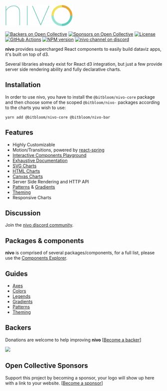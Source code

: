 <a href="https://nivo.rocks"><img alt="nivo" src="https://raw.githubusercontent.com/plouc/nivo/master/nivo.png" width="216" height="68"/></a>

[![Backers on Open Collective](https://opencollective.com/nivo/backers/badge.svg?style=flat-square)](#backers)
[![Sponsors on Open Collective](https://opencollective.com/nivo/sponsors/badge.svg?style=flat-square)](#sponsors)
[![License][license-image]][license-url]
[![GitHub Actions][actions-image]][actions-url]
[![NPM version][npm-image]][npm-url]
[![nivo channel on discord](https://img.shields.io/badge/discord-nivo-61dafb.svg?style=flat-square)](https://discord.gg/n7Ft74f)

**nivo** provides supercharged React components to easily build dataviz apps,
it's built on top of d3.

Several libraries already exist for React d3 integration,
but just a few provide server side rendering ability and fully declarative charts.

## Installation

In order to use nivo, you have to install the `@bitbloom/nivo-core` package and then choose
some of the scoped `@bitbloom/nivo-` packages according to the charts you wish to use:

```
yarn add @bitbloom/nivo-core @bitbloom/nivo-bar
```

## Features

-   Highly Customizable
-   Motion/Transitions, powered by [react-spring](https://react-spring.io)
-   [Interactive Components Playground](http://nivo.rocks/)
-   [Exhaustive Documentation](http://nivo.rocks/)
-   [SVG Charts](http://nivo.rocks/components/?filter=svg)
-   [HTML Charts](http://nivo.rocks/components/?filter=html)
-   [Canvas Charts](http://nivo.rocks/components/?filter=canvas)
-   Server Side Rendering and HTTP API
-   [Patterns](http://nivo.rocks/guides/patterns/) & [Gradients](http://nivo.rocks/guides/gradients/)
-   [Theming](http://nivo.rocks/guides/theming/)
-   Responsive Charts

## Discussion

Join the [nivo discord community](https://discord.gg/n7Ft74f).

## Packages & components

**nivo** is comprised of several packages/components, for a full list,
please use the [Components Explorer](http://nivo.rocks/components/).

## Guides

-   [Axes](http://nivo.rocks/guides/axes/)
-   [Colors](http://nivo.rocks/guides/colors/)
-   [Legends](http://nivo.rocks/guides/legends/)
-   [Gradients](http://nivo.rocks/guides/gradients/)
-   [Patterns](http://nivo.rocks/guides/patterns/)
-   [Theming](http://nivo.rocks/guides/theming/)

## Backers

Donations are welcome to help improving **nivo** [[Become a backer](https://opencollective.com/nivo#backer)]

<a href="https://opencollective.com/nivo#backers" target="_blank"><img src="https://opencollective.com/nivo/backers.svg?width=890"></a>

## Open Collective Sponsors

Support this project by becoming a sponsor,
your logo will show up here with a link to your website. [[Become a sponsor](https://opencollective.com/nivo#sponsor)]

[license-image]: https://img.shields.io/github/license/plouc/nivo.svg?style=flat-square
[license-url]: https://github.com/plouc/nivo/blob/master/LICENSE.md
[npm-image]: https://img.shields.io/npm/v/@bitbloom/nivo-core.svg?style=flat-square
[npm-url]: https://www.npmjs.com/~nivo
[actions-image]: https://img.shields.io/github/workflow/status/plouc/nivo/CI.svg?style=flat-square
[actions-url]: https://github.com/plouc/nivo/actions
[prettier-image]: https://img.shields.io/badge/styled_with-prettier-ff69b4.svg?style=flat-square
[prettier-url]: https://github.com/prettier/prettier
